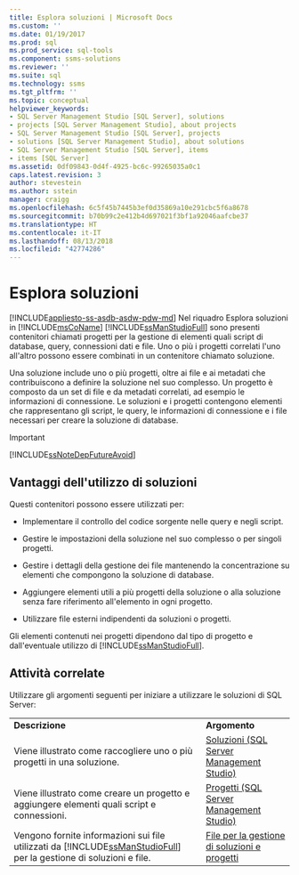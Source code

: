 ```yaml
---
title: Esplora soluzioni | Microsoft Docs
ms.custom: ''
ms.date: 01/19/2017
ms.prod: sql
ms.prod_service: sql-tools
ms.component: ssms-solutions
ms.reviewer: ''
ms.suite: sql
ms.technology: ssms
ms.tgt_pltfrm: ''
ms.topic: conceptual
helpviewer_keywords:
- SQL Server Management Studio [SQL Server], solutions
- projects [SQL Server Management Studio], about projects
- SQL Server Management Studio [SQL Server], projects
- solutions [SQL Server Management Studio], about solutions
- SQL Server Management Studio [SQL Server], items
- items [SQL Server]
ms.assetid: 0df09843-0d4f-4925-bc6c-99265035a0c1
caps.latest.revision: 3
author: stevestein
ms.author: sstein
manager: craigg
ms.openlocfilehash: 6c5f45b7445b3ef0d35869a10e291cbc5f6a8678
ms.sourcegitcommit: b70b99c2e412b4d697021f3bf1a92046aafcbe37
ms.translationtype: HT
ms.contentlocale: it-IT
ms.lasthandoff: 08/13/2018
ms.locfileid: "42774286"
---
```

# <a name="solution-explorer"></a>Esplora soluzioni
[!INCLUDE[appliesto-ss-asdb-asdw-pdw-md](../../includes/appliesto-ss-asdb-asdw-pdw-md.md)]
Nel riquadro Esplora soluzioni in [!INCLUDE[msCoName](../../includes/msconame_md.md)] [!INCLUDE[ssManStudioFull](../../includes/ssmanstudiofull-md.md)] sono presenti contenitori chiamati progetti per la gestione di elementi quali script di database, query, connessioni dati e file. Uno o più i progetti correlati l'uno all'altro possono essere combinati in un contenitore chiamato soluzione.  
  
Una soluzione include uno o più progetti, oltre ai file e ai metadati che contribuiscono a definire la soluzione nel suo complesso. Un progetto è composto da un set di file e da metadati correlati, ad esempio le informazioni di connessione. Le soluzioni e i progetti contengono elementi che rappresentano gli script, le query, le informazioni di connessione e i file necessari per creare la soluzione di database.  
  
> [!IMPORTANT]  
> [!INCLUDE[ssNoteDepFutureAvoid](../../includes/ssnotedepfutureavoid-md.md)]  
  
## <a name="benefits-of-using-solutions"></a>Vantaggi dell'utilizzo di soluzioni  
Questi contenitori possono essere utilizzati per:  
  
-   Implementare il controllo del codice sorgente nelle query e negli script.  
  
-   Gestire le impostazioni della soluzione nel suo complesso o per singoli progetti.  
  
-   Gestire i dettagli della gestione dei file mantenendo la concentrazione su elementi che compongono la soluzione di database.  
  
-   Aggiungere elementi utili a più progetti della soluzione o alla soluzione senza fare riferimento all'elemento in ogni progetto.  
  
-   Utilizzare file esterni indipendenti da soluzioni o progetti.  
  
Gli elementi contenuti nei progetti dipendono dal tipo di progetto e dall'eventuale utilizzo di [!INCLUDE[ssManStudioFull](../../includes/ssmanstudiofull-md.md)].  
  
## <a name="related-tasks"></a>Attività correlate  
Utilizzare gli argomenti seguenti per iniziare a utilizzare le soluzioni di SQL Server:  
  
|||  
|-|-|  
|**Descrizione**|**Argomento**|  
|Viene illustrato come raccogliere uno o più progetti in una soluzione.|[Soluzioni &#40;SQL Server Management Studio&#41;](../../ssms/solution/solutions-sql-server-management-studio.md)|  
|Viene illustrato come creare un progetto e aggiungere elementi quali script e connessioni.|[Progetti &#40;SQL Server Management Studio&#41;](../../ssms/solution/projects-sql-server-management-studio.md)|  
|Vengono fornite informazioni sui file utilizzati da [!INCLUDE[ssManStudioFull](../../includes/ssmanstudiofull-md.md)] per la gestione di soluzioni e file.|[File per la gestione di soluzioni e progetti](../../ssms/solution/files-that-manage-solutions-and-projects.md)|  
  
